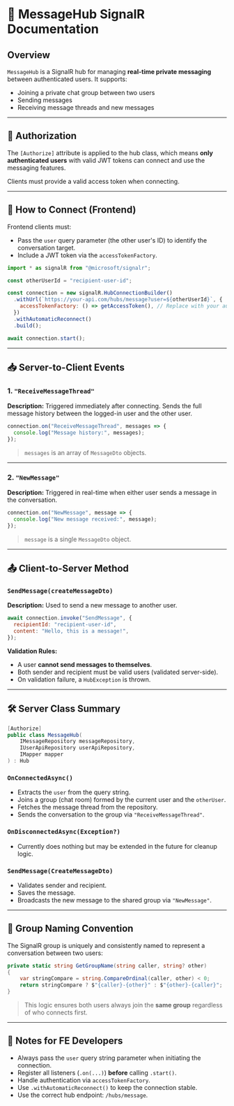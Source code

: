 # 💬 MessageHub SignalR Documentation

## Overview

`MessageHub` is a SignalR hub for managing **real-time private messaging** between authenticated users. It supports:

- Joining a private chat group between two users
- Sending messages
- Receiving message threads and new messages

---

## 🔐 Authorization

The `[Authorize]` attribute is applied to the hub class, which means **only authenticated users** with valid JWT tokens can connect and use the messaging features.

Clients must provide a valid access token when connecting.

---

## 🔌 How to Connect (Frontend)

Frontend clients must:

- Pass the `user` query parameter (the other user's ID) to identify the conversation target.
- Include a JWT token via the `accessTokenFactory`.

```javascript
import * as signalR from "@microsoft/signalr";

const otherUserId = "recipient-user-id";

const connection = new signalR.HubConnectionBuilder()
  .withUrl(`https://your-api.com/hubs/message?user=${otherUserId}`, {
    accessTokenFactory: () => getAccessToken(), // Replace with your auth logic
  })
  .withAutomaticReconnect()
  .build();

await connection.start();
```

---

## 📥 Server-to-Client Events

### 1. `"ReceiveMessageThread"`

**Description:** Triggered immediately after connecting. Sends the full message history between the logged-in user and the other user.

```javascript
connection.on("ReceiveMessageThread", messages => {
  console.log("Message history:", messages);
});
```

> `messages` is an array of `MessageDto` objects.

---

### 2. `"NewMessage"`

**Description:** Triggered in real-time when either user sends a message in the conversation.

```javascript
connection.on("NewMessage", message => {
  console.log("New message received:", message);
});
```

> `message` is a single `MessageDto` object.

---

## 📤 Client-to-Server Method

### `SendMessage(createMessageDto)`

**Description:** Used to send a new message to another user.

```javascript
await connection.invoke("SendMessage", {
  recipientId: "recipient-user-id",
  content: "Hello, this is a message!",
});
```

**Validation Rules:**

- A user **cannot send messages to themselves**.
- Both sender and recipient must be valid users (validated server-side).
- On validation failure, a `HubException` is thrown.

---

## 🛠 Server Class Summary

```csharp
[Authorize]
public class MessageHub(
    IMessageRepository messageRepository,
    IUserApiRepository userApiRepository,
    IMapper mapper
) : Hub
```

### `OnConnectedAsync()`

- Extracts the `user` from the query string.
- Joins a group (chat room) formed by the current user and the `otherUser`.
- Fetches the message thread from the repository.
- Sends the conversation to the group via `"ReceiveMessageThread"`.

### `OnDisconnectedAsync(Exception?)`

- Currently does nothing but may be extended in the future for cleanup logic.

### `SendMessage(CreateMessageDto)`

- Validates sender and recipient.
- Saves the message.
- Broadcasts the new message to the shared group via `"NewMessage"`.

---

## 🧠 Group Naming Convention

The SignalR group is uniquely and consistently named to represent a conversation between two users:

```csharp
private static string GetGroupName(string caller, string? other)
{
    var stringCompare = string.CompareOrdinal(caller, other) < 0;
    return stringCompare ? $"{caller}-{other}" : $"{other}-{caller}";
}
```

> This logic ensures both users always join the **same group** regardless of who connects first.

---

## 📌 Notes for FE Developers

- Always pass the `user` query string parameter when initiating the connection.
- Register all listeners (`.on(...)`) **before** calling `.start()`.
- Handle authentication via `accessTokenFactory`.
- Use `.withAutomaticReconnect()` to keep the connection stable.
- Use the correct hub endpoint: `/hubs/message`.
